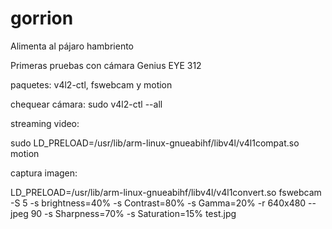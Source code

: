 # gorrion
Alimenta al pájaro hambriento

Primeras pruebas con cámara Genius EYE 312

paquetes:
v4l2-ctl, fswebcam y motion


chequear cámara:
sudo v4l2-ctl --all

streaming video:


sudo LD_PRELOAD=/usr/lib/arm-linux-gnueabihf/libv4l/v4l1compat.so motion


captura imagen:


LD_PRELOAD=/usr/lib/arm-linux-gnueabihf/libv4l/v4l1convert.so fswebcam  -S 5 -s brightness=40% -s Contrast=80%  -s Gamma=20%  -r 640x480 --jpeg 90 -s Sharpness=70% -s Saturation=15% test.jpg
